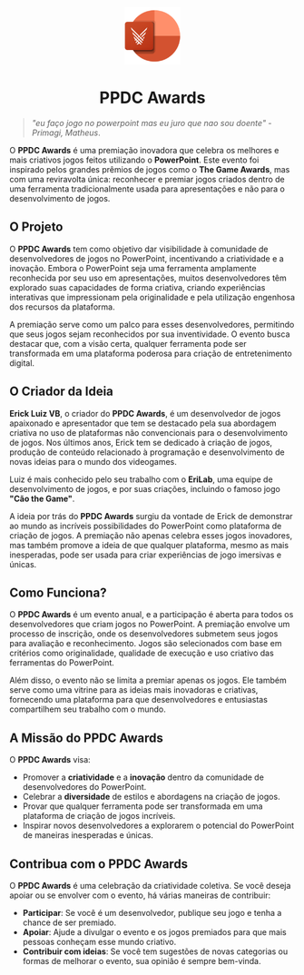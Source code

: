 <div align="center">
  <img src="./public/logo.png" width="100" height="100" />

  # PPDC Awards
</div>

> *"eu faço jogo no powerpoint mas eu juro que nao sou doente" - Primagi, Matheus*.

O **PPDC Awards** é uma premiação inovadora que celebra os melhores e mais criativos jogos feitos utilizando o **PowerPoint**. Este evento foi inspirado pelos grandes prêmios de jogos como o **The Game Awards**, mas com uma reviravolta única: reconhecer e premiar jogos criados dentro de uma ferramenta tradicionalmente usada para apresentações e não para o desenvolvimento de jogos.

## O Projeto

O **PPDC Awards** tem como objetivo dar visibilidade à comunidade de desenvolvedores de jogos no PowerPoint, incentivando a criatividade e a inovação. Embora o PowerPoint seja uma ferramenta amplamente reconhecida por seu uso em apresentações, muitos desenvolvedores têm explorado suas capacidades de forma criativa, criando experiências interativas que impressionam pela originalidade e pela utilização engenhosa dos recursos da plataforma.

A premiação serve como um palco para esses desenvolvedores, permitindo que seus jogos sejam reconhecidos por sua inventividade. O evento busca destacar que, com a visão certa, qualquer ferramenta pode ser transformada em uma plataforma poderosa para criação de entretenimento digital.

## O Criador da Ideia

**Erick Luiz VB**, o criador do **PPDC Awards**, é um desenvolvedor de jogos apaixonado e apresentador que tem se destacado pela sua abordagem criativa no uso de plataformas não convencionais para o desenvolvimento de jogos. Nos últimos anos, Erick tem se dedicado à criação de jogos, produção de conteúdo relacionado à programação e desenvolvimento de novas ideias para o mundo dos videogames.

Luiz é mais conhecido pelo seu trabalho com o **EriLab**, uma equipe de desenvolvimento de jogos, e por suas criações, incluindo o famoso jogo **"Cão the Game"**.

A ideia por trás do **PPDC Awards** surgiu da vontade de Erick de demonstrar ao mundo as incríveis possibilidades do PowerPoint como plataforma de criação de jogos. A premiação não apenas celebra esses jogos inovadores, mas também promove a ideia de que qualquer plataforma, mesmo as mais inesperadas, pode ser usada para criar experiências de jogo imersivas e únicas.

## Como Funciona?

O **PPDC Awards** é um evento anual, e a participação é aberta para todos os desenvolvedores que criam jogos no PowerPoint. A premiação envolve um processo de inscrição, onde os desenvolvedores submetem seus jogos para avaliação e reconhecimento. Jogos são selecionados com base em critérios como originalidade, qualidade de execução e uso criativo das ferramentas do PowerPoint.

Além disso, o evento não se limita a premiar apenas os jogos. Ele também serve como uma vitrine para as ideias mais inovadoras e criativas, fornecendo uma plataforma para que desenvolvedores e entusiastas compartilhem seu trabalho com o mundo.

## A Missão do PPDC Awards

O **PPDC Awards** visa:

- Promover a **criatividade** e a **inovação** dentro da comunidade de desenvolvedores do PowerPoint.
- Celebrar a **diversidade** de estilos e abordagens na criação de jogos.
- Provar que qualquer ferramenta pode ser transformada em uma plataforma de criação de jogos incríveis.
- Inspirar novos desenvolvedores a explorarem o potencial do PowerPoint de maneiras inesperadas e únicas.

## Contribua com o PPDC Awards

O **PPDC Awards** é uma celebração da criatividade coletiva. Se você deseja apoiar ou se envolver com o evento, há várias maneiras de contribuir:

- **Participar**: Se você é um desenvolvedor, publique seu jogo e tenha a chance de ser premiado.
- **Apoiar**: Ajude a divulgar o evento e os jogos premiados para que mais pessoas conheçam esse mundo criativo.
- **Contribuir com ideias**: Se você tem sugestões de novas categorias ou formas de melhorar o evento, sua opinião é sempre bem-vinda.